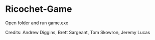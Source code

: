 # Ricochet-Game

Open folder and run game.exe

Credits: Andrew Diggins, Brett Sargeant, Tom Skowron, Jeremy Lucas

